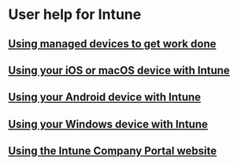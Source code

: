# User help for Intune
## [Using managed devices to get work done](company-portal-frequently-asked-questions.md)
## [Using your iOS or macOS device with Intune](using-your-ios-or-macOS-device-with-intune.md)
## [Using your Android device with Intune](using-your-android-device-with-intune.md)
## [Using your Windows device with Intune](using-your-windows-device-with-intune.md)
## [Using the Intune Company Portal website](using-the-intune-company-portal-website.md)
